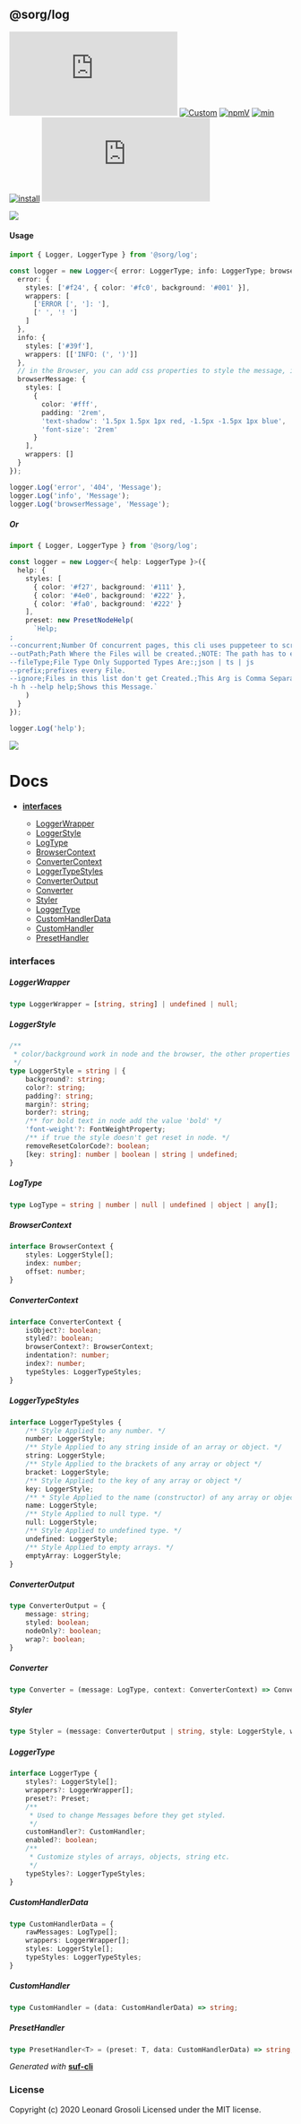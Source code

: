 ## @sorg/log

<span id="BADGE_GENERATION_MARKER_0"></span>
[![circleci](https://img.shields.io/circleci/build/github/TheRealSyler/s.log)](https://app.circleci.com/github/TheRealSyler/s.log/pipelines) [![Custom](https://www.codefactor.io/repository/github/therealsyler/s.log/badge)](https://www.codefactor.io/repository/github/therealsyler/s.log) [![npmV](https://img.shields.io/npm/v/@sorg/log?color=green)](https://www.npmjs.com/package/@sorg/log) [![min](https://img.shields.io/bundlephobia/min/@sorg/log)](https://bundlephobia.com/result?p=@sorg/log) [![install](https://badgen.net/packagephobia/install/@sorg/log)](https://packagephobia.now.sh/result?p=@sorg/log) [![githubLastCommit](https://img.shields.io/github/last-commit/TheRealSyler/s.log)](https://github.com/TheRealSyler/s.log)
<span id="BADGE_GENERATION_MARKER_1"></span>

![](https://raw.githubusercontent.com/TheRealSyler/s.log/master/images/s.logger.png)

#### Usage

```typescript
import { Logger, LoggerType } from '@sorg/log';

const logger = new Logger<{ error: LoggerType; info: LoggerType; browserMessage: LoggerType }>({
  error: {
    styles: ['#f24', { color: '#fc0', background: '#001' }],
    wrappers: [
      ['ERROR [', ']: '],
      [' ', '! ']
    ]
  },
  info: {
    styles: ['#39f'],
    wrappers: [['INFO: (', ')']]
  },
  // in the Browser, you can add css properties to style the message, in node you can only use color and background.
  browserMessage: {
    styles: [
      {
        color: '#fff',
        padding: '2rem',
        'text-shadow': '1.5px 1.5px 1px red, -1.5px -1.5px 1px blue',
        'font-size': '2rem'
      }
    ],
    wrappers: []
  }
});

logger.Log('error', '404', 'Message');
logger.Log('info', 'Message');
logger.Log('browserMessage', 'Message');
```

##### Or

```typescript
import { Logger, LoggerType } from '@sorg/log';

const logger = new Logger<{ help: LoggerType }>({
  help: {
    styles: [
      { color: '#f27', background: '#111' },
      { color: '#4e0', background: '#222' },
      { color: '#fa0', background: '#222' }
    ],
    preset: new PresetNodeHelp(
      `Help;
;
--concurrent;Number Of concurrent pages, this cli uses puppeteer to scrape the data.
--outPath;Path Where the Files will be created.;NOTE: The path has to exist.
--fileType;File Type Only Supported Types Are:;json | ts | js
--prefix;prefixes every File.
--ignore;Files in this list don't get Created.;This Arg is Comma Separated Example: 'noDataProps,standardProps'
-h h --help help;Shows this Message.`
    )
  }
});

logger.Log('help');
```

![](https://raw.githubusercontent.com/TheRealSyler/s.log/master/images/logger-ex.png)

<span id="DOC_GENERATION_MARKER_0"></span>

# Docs

- **[interfaces](#interfaces)**

  - [LoggerWrapper](#loggerwrapper)
  - [LoggerStyle](#loggerstyle)
  - [LogType](#logtype)
  - [BrowserContext](#browsercontext)
  - [ConverterContext](#convertercontext)
  - [LoggerTypeStyles](#loggertypestyles)
  - [ConverterOutput](#converteroutput)
  - [Converter](#converter)
  - [Styler](#styler)
  - [LoggerType](#loggertype)
  - [CustomHandlerData](#customhandlerdata)
  - [CustomHandler](#customhandler)
  - [PresetHandler](#presethandler)

### interfaces

##### LoggerWrapper

```typescript
type LoggerWrapper = [string, string] | undefined | null;
```

##### LoggerStyle

```typescript
/**
 * color/background work in node and the browser, the other properties only work in the browser.
 */
type LoggerStyle = string | {
    background?: string;
    color?: string;
    padding?: string;
    margin?: string;
    border?: string;
    /** for bold text in node add the value 'bold' */
    'font-weight'?: FontWeightProperty;
    /** if true the style doesn't get reset in node. */
    removeResetColorCode?: boolean;
    [key: string]: number | boolean | string | undefined;
}
```

##### LogType

```typescript
type LogType = string | number | null | undefined | object | any[];
```

##### BrowserContext

```typescript
interface BrowserContext {
    styles: LoggerStyle[];
    index: number;
    offset: number;
}
```

##### ConverterContext

```typescript
interface ConverterContext {
    isObject?: boolean;
    styled?: boolean;
    browserContext?: BrowserContext;
    indentation?: number;
    index?: number;
    typeStyles: LoggerTypeStyles;
}
```

##### LoggerTypeStyles

```typescript
interface LoggerTypeStyles {
    /** Style Applied to any number. */
    number: LoggerStyle;
    /** Style Applied to any string inside of an array or object. */
    string: LoggerStyle;
    /** Style Applied to the brackets of any array or object */
    bracket: LoggerStyle;
    /** Style Applied to the key of any array or object */
    key: LoggerStyle;
    /** * Style Applied to the name (constructor) of any array or object */
    name: LoggerStyle;
    /** Style Applied to null type. */
    null: LoggerStyle;
    /** Style Applied to undefined type. */
    undefined: LoggerStyle;
    /** Style Applied to empty arrays. */
    emptyArray: LoggerStyle;
}
```

##### ConverterOutput

```typescript
type ConverterOutput = {
    message: string;
    styled: boolean;
    nodeOnly?: boolean;
    wrap?: boolean;
}
```

##### Converter

```typescript
type Converter = (message: LogType, context: ConverterContext) => ConverterOutput;
```

##### Styler

```typescript
type Styler = (message: ConverterOutput | string, style: LoggerStyle, wrapper?: LoggerWrapper) => string;
```

##### LoggerType

```typescript
interface LoggerType {
    styles?: LoggerStyle[];
    wrappers?: LoggerWrapper[];
    preset?: Preset;
    /**
     * Used to change Messages before they get styled.
     */
    customHandler?: CustomHandler;
    enabled?: boolean;
    /**
     * Customize styles of arrays, objects, string etc.
     */
    typeStyles?: LoggerTypeStyles;
}
```

##### CustomHandlerData

```typescript
type CustomHandlerData = {
    rawMessages: LogType[];
    wrappers: LoggerWrapper[];
    styles: LoggerStyle[];
    typeStyles: LoggerTypeStyles;
}
```

##### CustomHandler

```typescript
type CustomHandler = (data: CustomHandlerData) => string;
```

##### PresetHandler

```typescript
type PresetHandler<T> = (preset: T, data: CustomHandlerData) => string;
```

_Generated with_ **[suf-cli](https://www.npmjs.com/package/suf-cli)**
<span id="DOC_GENERATION_MARKER_1"></span>

### License

<span id="LICENSE_GENERATION_MARKER_0"></span>
Copyright (c) 2020 Leonard Grosoli Licensed under the MIT license.
<span id="LICENSE_GENERATION_MARKER_1"></span>
